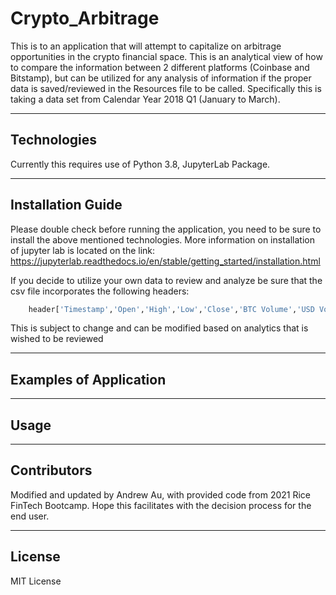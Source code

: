 # Crypto_Arbitrage
This is to an application that will attempt to capitalize on arbitrage opportunities in the crypto financial space. This is an analytical view of how to compare the information between 2 different platforms (Coinbase and Bitstamp), but can be utilized for any analysis of information if the proper data is saved/reviewed in the Resources file to be called. Specifically this is taking a data set from Calendar Year 2018 Q1 (January to March). 

---

## Technologies

Currently this requires use of Python 3.8, JupyterLab Package.

---

## Installation Guide

Please double check before running the application, you need to be sure to install the above mentioned technologies. More information on installation of jupyter lab is located on the link: https://jupyterlab.readthedocs.io/en/stable/getting_started/installation.html

If you decide to utilize your own data to review and analyze be sure that the csv file incorporates the following headers:
```Python
    header['Timestamp','Open','High','Low','Close','BTC Volume','USD Volume','Weighted Price']
```

This is subject to change and can be modified based on analytics that is wished to be reviewed

---

## Examples of Application

---

## Usage


---

## Contributors

Modified and updated by Andrew Au, with provided code from 2021 Rice FinTech Bootcamp. Hope this facilitates with the decision process for the end user.  

---

## License

MIT License